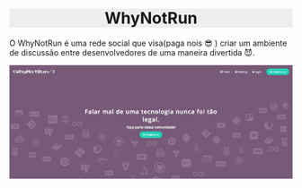 <h1 align="center" style="background-color: #eee;">
    WhyNotRun
</h1>

O WhyNotRun é uma rede social que visa(paga nois :sunglasses: ) criar um ambiente de discussão entre desenvolvedores de uma maneira divertida :smiling_imp:.

<img src="./assets/screen1.png"/><br>
